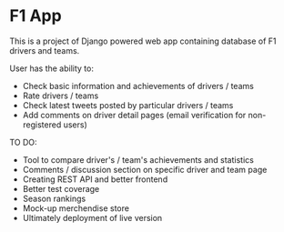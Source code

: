 
# F1 App

This is a project of Django powered web app containing database of F1 drivers and teams.

User has the ability to:
- Check basic information and achievements of drivers / teams
- Rate drivers / teams
- Check latest tweets posted by particular drivers / teams
- Add comments on driver detail pages (email verification for non-registered users)

TO DO:
- Tool to compare driver's / team's achievements and statistics
- Comments / discussion section on specific driver and team page
- Creating REST API and better frontend
- Better test coverage
- Season rankings
- Mock-up merchendise store
- Ultimately deployment of live version


